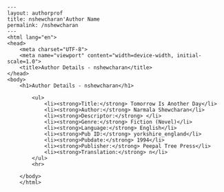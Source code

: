 
    ---
    layout: authorprof
    title: nshewcharan'Author Name 
    permalink: /nshewcharan
    ---
    <html lang="en">
    <head>
        <meta charset="UTF-8">
        <meta name="viewport" content="width=device-width, initial-scale=1.0">
        <title>Author Details - nshewcharan</title>
    </head>
    <body>
        <h1>Author Details - nshewcharan</h1>
        
            <ul>
                <li><strong>Title:</strong> Tomorrow Is Another Day</li>
                <li><strong>Author:</strong> Narmala Shewcharan</li>
                <li><strong>Descriptor:</strong> </li>
                <li><strong>Genre:</strong> Fiction (Novel)</li>
                <li><strong>Language:</strong> English</li>
                <li><strong>Pub ID:</strong> yorkshire_england</li>
                <li><strong>Pubdate:</strong> 1994</li>
                <li><strong>Publisher:</strong> Peepal Tree Press</li>
                <li><strong>Translation:</strong> n</li>
            </ul>
            <hr>
            
        </body>
        </html>
        